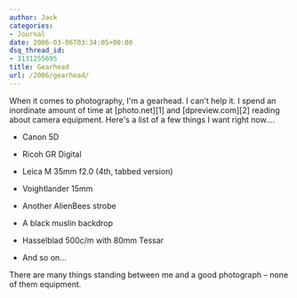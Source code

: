 ```yaml
---
author: Jack
categories:
- Journal
date: 2006-03-06T03:34:05+00:00
dsq_thread_id:
- 3131255695
title: Gearhead
url: /2006/gearhead/
---
```


When it comes to photography, I'm a gearhead. I can't help it. I spend an inordinate amount of time at \[photo.net\]\[1\] and \[dpreview.com\]\[2\] reading about camera equipment. Here's a list of a few things I want right now&#8230;. 

* Canon 5D 

* Ricoh GR Digital 

* Leica M 35mm f2.0 (4th, tabbed version) 

* Voightlander 15mm 

* Another AlienBees strobe 

* A black muslin backdrop 

* Hasselblad 500c/m with 80mm Tessar 

* And so on&#8230; 

There are many things standing between me and a good photograph &#8211; none of them equipment. 

[1]: <http://photo.net/> 

[2]: <http://www.dpreview.com/>